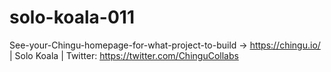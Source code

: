 # solo-koala-011
See-your-Chingu-homepage-for-what-project-to-build -> https://chingu.io/ | Solo Koala | Twitter: https://twitter.com/ChinguCollabs
